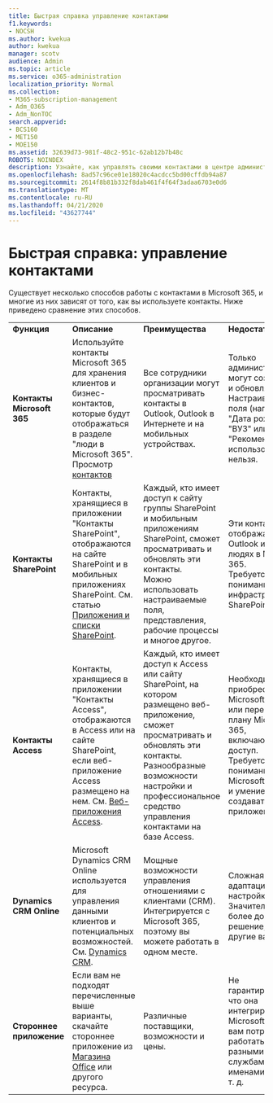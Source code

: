 ```yaml
---
title: Быстрая справка управление контактами
f1.keywords:
- NOCSH
ms.author: kwekua
author: kwekua
manager: scotv
audience: Admin
ms.topic: article
ms.service: o365-administration
localization_priority: Normal
ms.collection:
- M365-subscription-management
- Adm_O365
- Adm_NonTOC
search.appverid:
- BCS160
- MET150
- MOE150
ms.assetid: 32639d73-981f-48c2-951c-62ab12b7b48c
ROBOTS: NOINDEX
description: Узнайте, как управлять своими контактами в центре администрирования.
ms.openlocfilehash: 8ad57c96ce01e18020c4acdcc5bd00cffdb94a87
ms.sourcegitcommit: 2614f8b81b332f8dab461f4f64f3adaa6703e0d6
ms.translationtype: MT
ms.contentlocale: ru-RU
ms.lasthandoff: 04/21/2020
ms.locfileid: "43627744"
---
```

# <a name="quick-help-ways-to-manage-contacts"></a>Быстрая справка: управление контактами

Существует несколько способов работы с контактами в Microsoft 365, и многие из них зависят от того, как вы используете контакты. Ниже приведено сравнение этих способов.
  
|||||
|:-----|:-----|:-----|:-----|
|**Функция** <br/> |**Описание** <br/> |**Преимущества** <br/> |**Недостатки** <br/> |
|**Контакты Microsoft 365** <br/> |Используйте контакты Microsoft 365 для хранения клиентов и бизнес-контактов, которые будут отображаться в разделе "люди в Microsoft 365". Просмотр [контактов](contacts.md) <br/> |Все сотрудники организации могут просматривать контакты в Outlook, Outlook в Интернете и на мобильных устройствах.  <br/> |Только администраторы могут создавать и обновлять их.  <br/> Настраиваемые поля (например, "Дата рождения, "ВУЗ" или "Рекомендатель") использовать нельзя.  <br/> |
|**Контакты SharePoint** <br/> |Контакты, хранящиеся в приложении "Контакты SharePoint", отображаются на сайте SharePoint и в мобильных приложениях SharePoint. См. статью [Приложения и списки SharePoint](https://support.office.com/article/0a1c3ace-def0-44af-b225-cfa8d92c52d7.aspx).  <br/> |Каждый, кто имеет доступ к сайту группы SharePoint и мобильным приложениям SharePoint, сможет просматривать и обновлять эти контакты.  <br/> Можно использовать настраиваемые поля, представления, рабочие процессы и многое другое.  <br/> |Эти контакты не отображаются в Outlook или людях в Microsoft 365.  <br/> Требуется понимание основ инфраструктуры SharePoint.  <br/> |
|**Контакты Access** <br/> |Контакты, хранящиеся в приложении "Контакты Access", отображаются в Access или на сайте SharePoint, если веб-приложение Access размещено на нем. См. [Веб-приложения Access](https://support.office.com/article/25f3ab3e-510d-44b0-accf-b976c0813e71.aspx).  <br/> |Каждый, кто имеет доступ к Access или сайту SharePoint, на котором размещено веб-приложение, сможет просматривать и обновлять эти контакты.  <br/> Разнообразные возможности настройки и профессиональное средство управления контактами на базе Access.  <br/> |Необходимо приобрести Microsoft Access или перейти к плану Microsoft 365, включающему доступ.  <br/> Требуется понимание основ Microsoft Access и умение создавать веб-приложения.  <br/> |
|**Dynamics CRM Online** <br/> |Microsoft Dynamics CRM Online используется для управления данными клиентов и потенциальных возможностей. См. [Dynamics CRM](https://dynamics.microsoft.com).  <br/> |Мощные возможности управления отношениями с клиентами (CRM).  <br/> Интегрируется с Microsoft 365, поэтому вы можете работать в одном месте.  <br/> |Сложная адаптация и настройка.  <br/> Значительно более дорогое решение, чем другие варианты.  <br/> |
|**Стороннее приложение** <br/> |Если вам не подходят перечисленные выше варианты, скачайте стороннее приложение из [Магазина Office](https://store.office.com) или другого ресурса.  <br/> |Различные поставщики, возможности и цены.  <br/> |Не гарантируется, что она интегрирована с Microsoft 365, и вам потребуется работать с двумя разными службами, именами входа и т. д.  <br/> |
   

